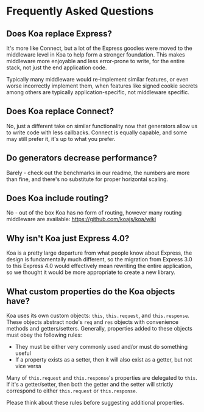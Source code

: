 # Frequently Asked Questions

## Does Koa replace Express?

  It's more like Connect, but a lot of the Express goodies
  were moved to the middleware level in Koa to help form
  a stronger foundation. This makes middleware more enjoyable
  and less error-prone to write, for the entire stack, not
  just the end application code.

  Typically many middleware would
  re-implement similar features, or even worse incorrectly implement them,
  when features like signed cookie secrets among others are typically application-specific,
  not middleware specific.

## Does Koa replace Connect?

  No, just a different take on similar functionality
  now that generators allow us to write code with less
  callbacks. Connect is equally capable, and some may still prefer it,
  it's up to what you prefer.

## Do generators decrease performance?

  Barely - check out the benchmarks in our readme, the numbers
  are more than fine, and there's no substitute for proper
  horizontal scaling.

## Does Koa include routing?

  No - out of the box Koa has no form of routing, however
  many routing middleware are available: https://github.com/koajs/koa/wiki

## Why isn't Koa just Express 4.0?

  Koa is a pretty large departure from what people know about Express,
  the design is fundamentally much different, so the migration from
  Express 3.0 to this Express 4.0 would effectively mean rewriting
  the entire application, so we thought it would be more appropriate
  to create a new library.

## What custom properties do the Koa objects have?

  Koa uses its own custom objects: `this`, `this.request`, and `this.response`.
  These objects abstract node's `req` and `res` objects with convenience methods and getters/setters.
  Generally, properties added to these objects must obey the following rules:

  - They must be either very commonly used and/or must do something useful
  - If a property exists as a setter, then it will also exist as a getter, but not vice versa

  Many of `this.request` and `this.response`'s properties are delegated to `this`.
  If it's a getter/setter, then both the getter and the setter will strictly
  correspond to either `this.request` or `this.response`.

  Please think about these rules before suggesting additional properties.
